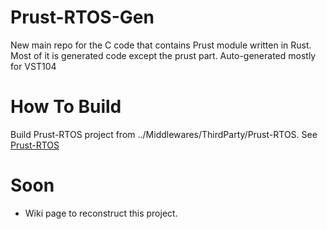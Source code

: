 # Prust-RTOS-Gen
New main repo for the C code that contains Prust module written in Rust. Most of it is generated code except the prust part. Auto-generated mostly for VST104

# How To Build
Build Prust-RTOS project from ../Middlewares/ThirdParty/Prust-RTOS. See [Prust-RTOS](https://github.com/visionspacetec/Prust-RTOS)

# Soon
- Wiki page to reconstruct this project.
